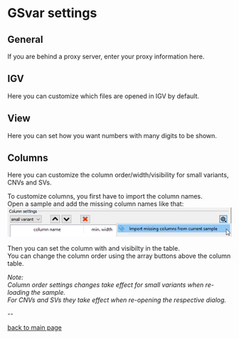 # GSvar settings

## General

If you are behind a proxy server, enter your proxy information here.

## IGV

Here you can customize which files are opened in IGV by default.

## View

Here you can set how you want numbers with many digits to be shown.

## Columns

Here you can customize the column order/width/visibility for small variants, CNVs and SVs.

To customize columns, you first have to import the column names.  
Open a sample and add the missing column names like that:  
![alt text](settings_columns_init.png)

Then you can set the column with and visibilty in the table.  
You can change the column order using the array buttons above the column table.

*Note:  
Column order settings changes take effect for small variants when re-loading the sample.  
For CNVs and SVs they take effect when re-opening the respective dialog.*

--

[back to main page](index.md)
